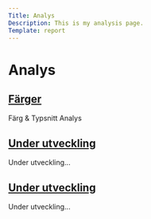 ```yaml
---
Title: Analys
Description: This is my analysis page.
Template: report
---
```


Analys
==========================
<!-- <hr> -->
<div class="kmom-box a">
    <a href="analysis/01_colors" class="rubrik"><h2>Färger</h2></a>
    <p>Färg & Typsnitt Analys <br> <a href="analysis/01_colors"><i class="fas fa-arrow-right"></i></a></p>
</div>

<div class="kmom-box b">
    <a href="report/kmom02"><h2>Under utveckling</h2></a>
    <p>Under utveckling... <br> <a href="#"><i class="fas fa-arrow-right"></i></a></p>
</div>

<div class="kmom-box c">
    <a href="report/kmom03"><h2>Under utveckling</h2></a>
    <p>Under utveckling... <br> <a href="#"><i class="fas fa-arrow-right"></i></a></p>
</div>

